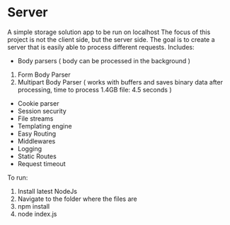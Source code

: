 # Server
A simple storage solution app to be run on localhost
The focus of this project is not the client side, but the server side. The goal is to create a server that is easily
able to process different requests.
Includes:
- Body parsers ( body can be processed in the background )
1) Form Body Parser
2) Multipart Body Parser ( works with buffers and saves binary data after processing, time to process 1.4GB file: 4.5 seconds )
- Cookie parser
- Session security
- File streams
- Templating engine
- Easy Routing
- Middlewares
- Logging
- Static Routes
- Request timeout

To run:

1) Install latest NodeJs 
2) Navigate to the folder where the files are
3) npm install
4) node index.js

